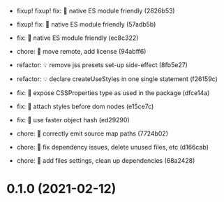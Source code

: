 * fixup! fixup! fix: 🐛 native ES module friendly (2826b53)

* fixup! fix: 🐛 native ES module friendly (57adb5b)

* fix: 🐛 native ES module friendly (ec8c322)
* chore: 🤖 move remote, add license (94abff6)

* refactor: 💡 remove jss presets set-up side-effect (8fb5e27)

* refactor: 💡 declare createUseStyles in one single statement (f26159c)

* fix: 🐛 expose CSSProperties type as used in the package (dfce14a)

* fix: 🐛 attach styles before dom nodes (e15ce7c)
* fix: 🐛 use faster object hash (ed29290)

* chore: 🤖 correctly emit source map paths (7724b02)
* chore: 🤖 fix dependency issues, delete unused files, etc (d166cab)

* chore: 🤖 add files settings, clean up dependencies (68a2428)

# 0.1.0 (2021-02-12)

